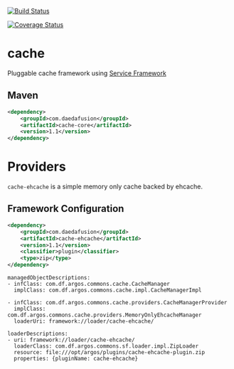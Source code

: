 [![Build Status](https://travis-ci.org/daedafusion/cache.svg?branch=master)](https://travis-ci.org/daedafusion/cache)

[![Coverage Status](https://coveralls.io/repos/github/daedafusion/cache/badge.svg?branch=master)](https://coveralls.io/github/daedafusion/cache?branch=master)

# cache

Pluggable cache framework using [Service Framework](https://github.com/daedafusion/service-framework)

## Maven

```xml
<dependency>
    <groupId>com.daedafusion</groupId>
    <artifactId>cache-core</artifactId>
    <version>1.1</version>
</dependency>
```

# Providers

`cache-ehcache` is a simple memory only cache backed by ehcache.

## Framework Configuration

```xml
<dependency>
    <groupId>com.daedafusion</groupId>
    <artifactId>cache-ehcache</artifactId>
    <version>1.1</version>
    <classifier>plugin</classifier>
    <type>zip</type>
</dependency>
```

    managedObjectDescriptions:
    - infClass: com.df.argos.commons.cache.CacheManager
      implClass: com.df.argos.commons.cache.impl.CacheManagerImpl
    
    - infClass: com.df.argos.commons.cache.providers.CacheManagerProvider
      implClass: com.df.argos.commons.cache.providers.MemoryOnlyEhcacheManager
      loaderUri: framework://loader/cache-ehcache/
    
    loaderDescriptions:
    - uri: framework://loader/cache-ehcache/
      loaderClass: com.df.argos.commons.sf.loader.impl.ZipLoader
      resource: file:///opt/argos/plugins/cache-ehcache-plugin.zip
      properties: {pluginName: cache-ehcache}
